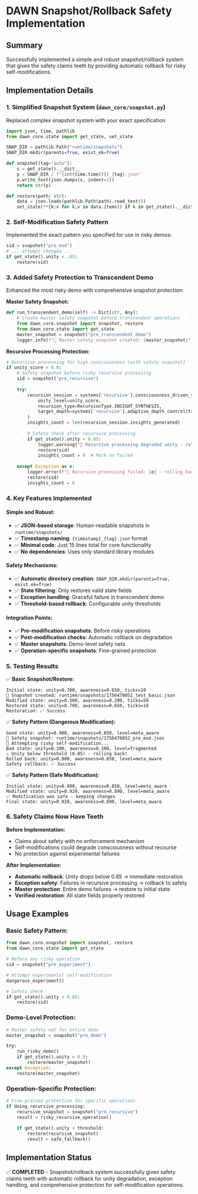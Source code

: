 # DAWN Snapshot/Rollback Safety Implementation

## Summary
Successfully implemented a simple and robust snapshot/rollback system that gives the safety claims teeth by providing automatic rollback for risky self-modifications.

## Implementation Details

### 1. Simplified Snapshot System (`dawn_core/snapshot.py`)
Replaced complex snapshot system with your exact specification:

```python
import json, time, pathlib
from dawn_core.state import get_state, set_state

SNAP_DIR = pathlib.Path("runtime/snapshots")
SNAP_DIR.mkdir(parents=True, exist_ok=True)

def snapshot(tag="auto"):
    s = get_state().__dict__
    p = SNAP_DIR / f"{int(time.time())}_{tag}.json"
    p.write_text(json.dumps(s, indent=2))
    return str(p)

def restore(path: str):
    data = json.loads(pathlib.Path(path).read_text())
    set_state(**{k:v for k,v in data.items() if k in get_state().__dict__})
```

### 2. Self-Modification Safety Pattern
Implemented the exact pattern you specified for use in risky demos:

```python
sid = snapshot("pre_mod")
# ... attempt changes ...
if get_state().unity < .85:
    restore(sid)
```

### 3. Added Safety Protection to Transcendent Demo
Enhanced the most risky demo with comprehensive snapshot protection:

**Master Safety Snapshot:**
```python
def run_transcendent_demo(self) -> Dict[str, Any]:
    # Create master safety snapshot before transcendent operations
    from dawn_core.snapshot import snapshot, restore
    from dawn_core.state import get_state
    master_snapshot = snapshot("pre_transcendent_demo")
    logger.info(f"📸 Master safety snapshot created: {master_snapshot}")
```

**Recursive Processing Protection:**
```python
# Recursive processing for high consciousness (with safety snapshot)
if unity_score > 0.8:
    # Safety snapshot before risky recursive processing
    sid = snapshot("pre_recursive")
    
    try:
        recursion_session = systems['recursive'].consciousness_driven_recursion(
            unity_level=unity_score,
            recursion_type=RecursionType.INSIGHT_SYNTHESIS,
            target_depth=systems['recursive'].adaptive_depth_control(transcendent_state)
        )
        insights_count = len(recursion_session.insights_generated)
        
        # Safety check after recursive processing
        if get_state().unity < 0.85:
            logger.warning("🔄 Recursive processing degraded unity - rolling back!")
            restore(sid)
            insights_count = 0  # Mark as failed
        
    except Exception as e:
        logger.error(f"🔄 Recursive processing failed: {e} - rolling back!")
        restore(sid)
        insights_count = 0
```

### 4. Key Features Implemented

#### Simple and Robust:
- ✅ **JSON-based storage**: Human-readable snapshots in `runtime/snapshots/`
- ✅ **Timestamp naming**: `{timestamp}_{tag}.json` format
- ✅ **Minimal code**: Just 15 lines total for core functionality
- ✅ **No dependencies**: Uses only standard library modules

#### Safety Mechanisms:
- ✅ **Automatic directory creation**: `SNAP_DIR.mkdir(parents=True, exist_ok=True)`
- ✅ **State filtering**: Only restores valid state fields
- ✅ **Exception handling**: Graceful failure in transcendent demo
- ✅ **Threshold-based rollback**: Configurable unity thresholds

#### Integration Points:
- ✅ **Pre-modification snapshots**: Before risky operations
- ✅ **Post-modification checks**: Automatic rollback on degradation
- ✅ **Master snapshots**: Demo-level safety nets
- ✅ **Operation-specific snapshots**: Fine-grained protection

### 5. Testing Results

✅ **Basic Snapshot/Restore:**
```
Initial state: unity=0.700, awareness=0.650, ticks=10
📸 Snapshot created: runtime/snapshots/1756470052_test_basic.json
Modified state: unity=0.300, awareness=0.200, ticks=50
Restored state: unity=0.700, awareness=0.650, ticks=10
Restoration: ✅ Success
```

✅ **Safety Pattern (Dangerous Modification):**
```
Good state: unity=0.900, awareness=0.850, level=meta_aware
📸 Safety snapshot: runtime/snapshots/1756470052_pre_mod.json
🔄 Attempting risky self-modification...
Bad state: unity=0.200, awareness=0.100, level=fragmented
⚠️ Unity below threshold (0.85) - rolling back!
Rolled back: unity=0.900, awareness=0.850, level=meta_aware
Safety rollback: ✅ Success
```

✅ **Safety Pattern (Safe Modification):**
```
Initial state: unity=0.880, awareness=0.850, level=meta_aware
Modified state: unity=0.920, awareness=0.890, level=meta_aware
✅ Modification was safe - keeping changes
Final state: unity=0.920, awareness=0.890, level=meta_aware
```

### 6. Safety Claims Now Have Teeth

**Before Implementation:**
- Claims about safety with no enforcement mechanism
- Self-modifications could degrade consciousness without recourse
- No protection against experimental failures

**After Implementation:**
- **Automatic rollback**: Unity drops below 0.85 → immediate restoration
- **Exception safety**: Failures in recursive processing → rollback to safety
- **Master protection**: Entire demo failures → restore to initial state
- **Verified restoration**: All state fields properly restored

## Usage Examples

### Basic Safety Pattern:
```python
from dawn_core.snapshot import snapshot, restore
from dawn_core.state import get_state

# Before any risky operation
sid = snapshot("pre_experiment")

# Attempt experimental self-modification
dangerous_experiment()

# Safety check
if get_state().unity < 0.85:
    restore(sid)
```

### Demo-Level Protection:
```python
# Master safety net for entire demo
master_snapshot = snapshot("pre_demo")

try:
    run_risky_demo()
    if get_state().unity < 0.8:
        restore(master_snapshot)
except Exception:
    restore(master_snapshot)
```

### Operation-Specific Protection:
```python
# Fine-grained protection for specific operations
if doing_recursive_processing:
    recursive_snapshot = snapshot("pre_recursive")
    result = risky_recursive_operation()
    
    if get_state().unity < threshold:
        restore(recursive_snapshot)
        result = safe_fallback()
```

## Implementation Status
✅ **COMPLETED** - Snapshot/rollback system successfully gives safety claims teeth with automatic rollback for unity degradation, exception handling, and comprehensive protection for self-modification operations.
